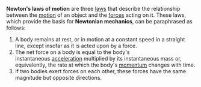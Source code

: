 **Newton's laws of motion** are three [laws](https://en.wikipedia.org/wiki/Scientific_law "Scientific law") that describe the relationship between the [motion](https://en.wikipedia.org/wiki/Motion "Motion") of an object and the [forces](https://en.wikipedia.org/wiki/Force "Force") acting on it. These laws, which provide the basis for **Newtonian mechanics**, can be paraphrased as follows:

1. A body remains at rest, or in motion at a constant speed in a straight line, except insofar as it is acted upon by a force.
2. The net force on a body is equal to the body's instantaneous [acceleration](https://en.wikipedia.org/wiki/Acceleration "Acceleration") multiplied by its instantaneous mass or, equivalently, the rate at which the body's [momentum](https://en.wikipedia.org/wiki/Momentum "Momentum") changes with time.
3. If two bodies exert forces on each other, these forces have the same magnitude but opposite directions.